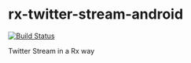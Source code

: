 # rx-twitter-stream-android
[![Build Status](https://travis-ci.org/rsetkus/rx-twitter-stream-android.svg?branch=development)](https://travis-ci.org/rsetkus/rx-twitter-stream-android)

Twitter Stream in a Rx way

